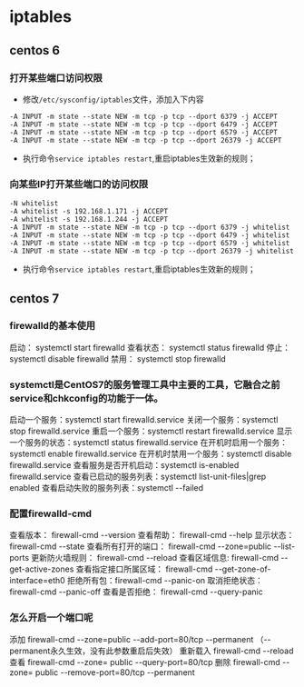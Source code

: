 # iptables


## centos 6
### 打开某些端口访问权限

* 修改``/etc/sysconfig/iptables``文件，添加入下内容

```
-A INPUT -m state --state NEW -m tcp -p tcp --dport 6379 -j ACCEPT
-A INPUT -m state --state NEW -m tcp -p tcp --dport 6479 -j ACCEPT
-A INPUT -m state --state NEW -m tcp -p tcp --dport 6579 -j ACCEPT
-A INPUT -m state --state NEW -m tcp -p tcp --dport 26379 -j ACCEPT
```

* 执行命令``service iptables restart``,重启iptables生效新的规则；

### 向某些IP打开某些端口的访问权限

```
-N whitelist
-A whitelist -s 192.168.1.171 -j ACCEPT
-A whitelist -s 192.168.1.244 -j ACCEPT
-A INPUT -m state --state NEW -m tcp -p tcp --dport 6379 -j whitelist
-A INPUT -m state --state NEW -m tcp -p tcp --dport 6479 -j whitelist
-A INPUT -m state --state NEW -m tcp -p tcp --dport 6579 -j whitelist
-A INPUT -m state --state NEW -m tcp -p tcp --dport 26379 -j whitelist
```

* 执行命令``service iptables restart``,重启iptables生效新的规则；


## centos 7

### firewalld的基本使用
启动： systemctl start firewalld
查看状态： systemctl status firewalld 
停止： systemctl disable firewalld
禁用： systemctl stop firewalld
 
### systemctl是CentOS7的服务管理工具中主要的工具，它融合之前service和chkconfig的功能于一体。
启动一个服务：systemctl start firewalld.service
关闭一个服务：systemctl stop firewalld.service
重启一个服务：systemctl restart firewalld.service
显示一个服务的状态：systemctl status firewalld.service
在开机时启用一个服务：systemctl enable firewalld.service
在开机时禁用一个服务：systemctl disable firewalld.service
查看服务是否开机启动：systemctl is-enabled firewalld.service
查看已启动的服务列表：systemctl list-unit-files|grep enabled
查看启动失败的服务列表：systemctl --failed

### 配置firewalld-cmd

查看版本： firewall-cmd --version
查看帮助： firewall-cmd --help
显示状态： firewall-cmd --state
查看所有打开的端口： firewall-cmd --zone=public --list-ports
更新防火墙规则： firewall-cmd --reload
查看区域信息:  firewall-cmd --get-active-zones
查看指定接口所属区域： firewall-cmd --get-zone-of-interface=eth0
拒绝所有包：firewall-cmd --panic-on
取消拒绝状态： firewall-cmd --panic-off
查看是否拒绝： firewall-cmd --query-panic
 
### 怎么开启一个端口呢

添加
firewall-cmd --zone=public --add-port=80/tcp --permanent    （--permanent永久生效，没有此参数重启后失效）
重新载入
firewall-cmd --reload
查看
firewall-cmd --zone= public --query-port=80/tcp
删除
firewall-cmd --zone= public --remove-port=80/tcp --permanent